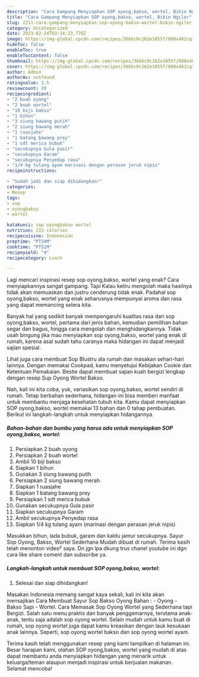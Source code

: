 ```yaml
---
description: "Cara Gampang Menyiapkan SOP oyong,bakso, wortel, Bikin Ngiler"
title: "Cara Gampang Menyiapkan SOP oyong,bakso, wortel, Bikin Ngiler"
slug: 2211-cara-gampang-menyiapkan-sop-oyong-bakso-wortel-bikin-ngiler
category: Uncategorized
date: 2023-02-24T03:34:23.778Z
image: https://img-global.cpcdn.com/recipes/36bbc0c162e1055f/680x482cq70/sop-oyongbakso-wortel-foto-resep-utama.jpg
hideToc: false
enableToc: true
enableTocContent: false
thumbnail: https://img-global.cpcdn.com/recipes/36bbc0c162e1055f/680x482cq70/sop-oyongbakso-wortel-foto-resep-utama.jpg
cover: https://img-global.cpcdn.com/recipes/36bbc0c162e1055f/680x482cq70/sop-oyongbakso-wortel-foto-resep-utama.jpg
author: Admin
authorAv: notfound
ratingvalue: 3.5
reviewcount: 20
recipeingredient:
- "2 buah oyong"
- "2 buah wortel"
- "10 biji bakso"
- "1 bihun"
- "3 siung bawang putih"
- "2 siung bawang merah"
- "1 ruasjahe"
- "1 batang bawang prey"
- "1 sdt merica bubuk"
- "secukupnya Gula pasir"
- "secukupnya Garam"
- "secukupnya Penyedap rasa"
- "1/4 kg tulang ayam marinasi dengan perasan jeruk nipis"
recipeinstructions:

- "Sudah jadi dan siap dihidangkan!"
categories:
- Resep
tags:
- sop
- oyongbakso
- wortel

katakunci: sop oyongbakso wortel 
nutrition: 223 calories
recipecuisine: Indonesian
preptime: "PT34M"
cooktime: "PT51M"
recipeyield: "4"
recipecategory: Lunch

---
```



Lagi mencari inspirasi resep sop oyong,bakso, wortel yang enak? Cara menyiapkannya sangat gampang. Tapi Kalau keliru mengolah maka hasilnya tidak akan memuaskan dan justru cenderung tidak enak. Padahal sop oyong,bakso, wortel yang enak seharusnya mempunyai aroma dan rasa yang dapat memancing selera kita.


Banyak hal yang sedikit banyak mempengaruhi kualitas rasa dari sop oyong,bakso, wortel, pertama dari jenis bahan, kemudian pemilihan bahan segar dan bagus, hingga cara mengolah dan menghidangkannya. Tidak usah bingung jika mau menyiapkan sop oyong,bakso, wortel yang enak di rumah, karena asal sudah tahu caranya maka hidangan ini dapat menjadi sajian spesial.

Lihat juga cara membuat Sop Blustru ala rumah dan masakan sehari-hari lainnya. Dengan memakai Cookpad, kamu menyetujui Kebijakan Cookie dan Ketentuan Pemakaian. Bestie dapat membuat sajian kuah bergizi lengkap dengan resep Sup Oyong Wortel Bakso.


Nah, kali ini kita coba, yuk, variasikan sop oyong,bakso, wortel sendiri di rumah. Tetap berbahan sederhana, hidangan ini bisa memberi manfaat untuk membantu menjaga kesehatan tubuh kita. Kamu dapat menyiapkan SOP oyong,bakso, wortel memakai 13 bahan dan 0 tahap pembuatan. Berikut ini langkah-langkah untuk menyiapkan hidangannya.

<!--inarticleads1-->

##### Bahan-bahan dan bumbu yang harus ada untuk menyiapkan SOP oyong,bakso, wortel:

1. Persiapkan 2 buah oyong
1. Persiapkan 2 buah wortel
1. Ambil 10 biji bakso
1. Siapkan 1 bihun
1. Gunakan 3 siung bawang putih
1. Persiapkan 2 siung bawang merah
1. Siapkan 1 ruasjahe
1. Siapkan 1 batang bawang prey
1. Persiapkan 1 sdt merica bubuk
1. Gunakan secukupnya Gula pasir
1. Siapkan secukupnya Garam
1. Ambil secukupnya Penyedap rasa
1. Siapkan 1/4 kg tulang ayam (marinasi dengan perasan jeruk nipis)


Masukkan bihun, lada bubuk, garam dan kaldu jamur secukupnya. Sayur Sop Oyong, Bakso, Wortel Sederhana Mudah dibuat di rumah. Terima kasih telah menonton video² saya. Dn jgn lpa dkung trus chanel youtube ini dgn cara like share coment dan subscribe ya. 

<!--inarticleads2-->

##### Langkah-langkah untuk membuat SOP oyong,bakso, wortel:


1. Selesai dan siap dihidangkan!

Masakan Indonesia memang sangat kaya sekali, kali ini kita akan mensajikan Cara Membuat Sayur Sop Bakso Oyong Bahan : - Oyong - Bakso Sapi - Wortel. Cara Memasak Sop Oyong Wortel yang Sederhana tapi Bergizi. Salah satu menu praktis dan banyak penggemarnya, terutama anak-anak, tentu saja adalah sop oyong wortel. Selain mudah untuk kamu buat di rumah, sop oyong wortel juga dapat kamu kreasikan dengan lauk kesukaan anak lainnya. Seperti, sop oyong wortel bakso dan sop oyong wortel ayam. 

Terima kasih telah menggunakan resep yang kami tampilkan di halaman ini. Besar harapan kami, olahan SOP oyong,bakso, wortel yang mudah di atas dapat membantu anda menyiapkan hidangan yang menarik untuk keluarga/teman ataupun menjadi inspirasi untuk berjualan makanan. Selamat mencoba!
